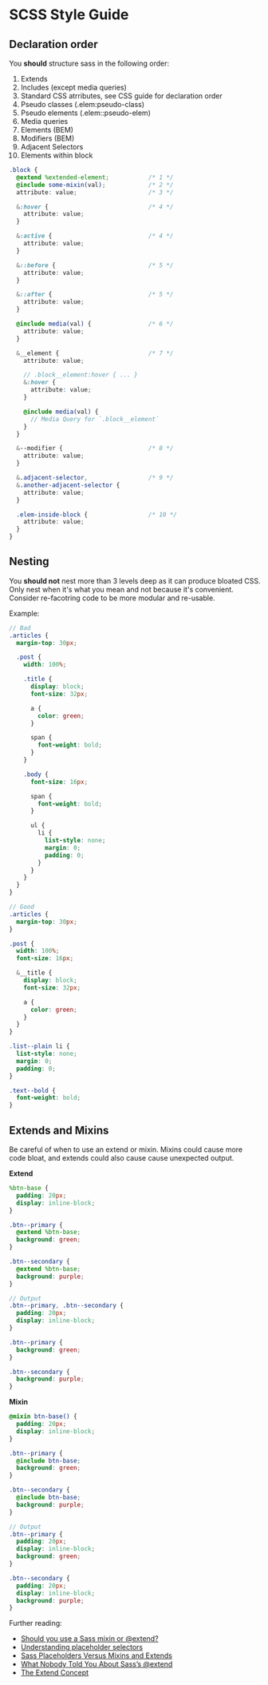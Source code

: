 # SCSS Style Guide

## Declaration order
You **should** structure sass in the following order:

1. Extends
2. Includes (except media queries)
3. Standard CSS atrributes, see CSS guide for declaration order
4. Pseudo classes (.elem:pseudo-class)
5. Pseudo elements (.elem::pseudo-elem)
6. Media queries
7. Elements (BEM)
6. Modifiers (BEM)
9. Adjacent Selectors
10. Elements within block

```scss
.block {
  @extend %extended-element;           /* 1 */
  @include some-mixin(val);            /* 2 */
  attribute: value;                    /* 3 */

  &:hover {                            /* 4 */
    attribute: value;
  }

  &:active {                           /* 4 */
    attribute: value;
  }

  &::before {                          /* 5 */
    attribute: value;
  }

  &::after {                           /* 5 */
    attribute: value;
  }

  @include media(val) {                /* 6 */
    attribute: value;
  }

  &__element {                         /* 7 */
    attribute: value;

    // .block__element:hover { ... }
    &:hover {
      attribute: value;
    }

    @include media(val) {
      // Media Query for `.block__element`
    }
  }

  &--modifier {                        /* 8 */
    attribute: value;
  }

  &.adjacent-selector,                 /* 9 */
  &.another-adjacent-selector {
    attribute: value;
  }

  .elem-inside-block {                 /* 10 */
    attribute: value;
  }
}
```

## Nesting
You **should not** nest more than 3 levels deep as it can produce bloated CSS. Only nest when it's what you mean and not because it's convenient. Consider re-facotring code to be more modular and re-usable.

Example:

```scss
// Bad
.articles {
  margin-top: 30px;

  .post {
    width: 100%;

    .title {
      display: block;
      font-size: 32px;

      a {
        color: green;
      }

      span {
        font-weight: bold;
      }
    }

    .body {
      font-size: 16px;

      span {
        font-weight: bold;
      }

      ul {
        li {
          list-style: none;
          margin: 0;
          padding: 0;
        }
      }
    }
  }
}

// Good
.articles {
  margin-top: 30px;
}

.post {
  width: 100%;
  font-size: 16px;

  &__title {
    display: block;
    font-size: 32px;

    a {
      color: green;
    }
  }
}

.list--plain li {
  list-style: none;
  margin: 0;
  padding: 0;
}

.text--bold {
  font-weight: bold;
}
```

## Extends and Mixins
Be careful of when to use an extend or mixin. Mixins could cause more code bloat, and extends could also cause cause unexpected output.

**Extend**
```scss
%btn-base {
  padding: 20px;
  display: inline-block;
}

.btn--primary {
  @extend %btn-base;
  background: green;
}

.btn--secondary {
  @extend %btn-base;
  background: purple;
}

// Output
.btn--primary, .btn--secondary {
  padding: 20px;
  display: inline-block;
}

.btn--primary {
  background: green;
}

.btn--secondary {
  background: purple;
}
```


**Mixin**
```scss
@mixin btn-base() {
  padding: 20px;
  display: inline-block;
}

.btn--primary {
  @include btn-base;
  background: green;
}

.btn--secondary {
  @include btn-base;
  background: purple;
}

// Output
.btn--primary {
  padding: 20px;
  display: inline-block;
  background: green;
}

.btn--secondary {
  padding: 20px;
  display: inline-block;
  background: purple;
}
```

Further reading:
- [Should you use a Sass mixin or @extend?](http://roytomeij.com/blog/2013/should-you-use-a-sass-mixin-or-extend.html)
- [Understanding placeholder selectors](http://thesassway.com/intermediate/understanding-placeholder-selectors)
- [Sass Placeholders Versus Mixins and Extends](http://miguelcamba.com/blog/2013/07/11/sass-placeholders-versus-mixins-and-extends/)
- [What Nobody Told You About Sass’s @extend](http://www.sitepoint.com/sass-extend-nobody-told-you/)
- [The Extend Concept](http://css-tricks.com/the-extend-concept/)
